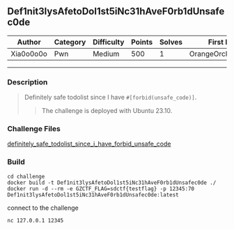 ## Def1nit3lysAfetoDol1st5iNc31hAveF0rb1dUnsafec0de

| Author    | Category | Difficulty | Points | Solves | First Blood          |
| --------- | -------- | ---------- | ------ | ------ | -------------------- |
| Xia0o0o0o | Pwn      | Medium     | 500    | 1      | OrangeOrchardOrioles |

---

### Description

> Definitely safe todolist since I have `#[forbid(unsafe_code)]`.
>
> > The challenge is deployed with Ubuntu 23.10.

### Challenge Files

[definitely_safe_todolist_since_i_have_forbid_unsafe_code](dist)

### Build

```
cd challenge
docker build -t Def1nit3lysAfetoDol1st5iNc31hAveF0rb1dUnsafec0de ./
docker run -d --rm -e GZCTF_FLAG=sdctf{testflag} -p 12345:70 Def1nit3lysAfetoDol1st5iNc31hAveF0rb1dUnsafec0de:latest
```

connect to the challenge
```
nc 127.0.0.1 12345
```
